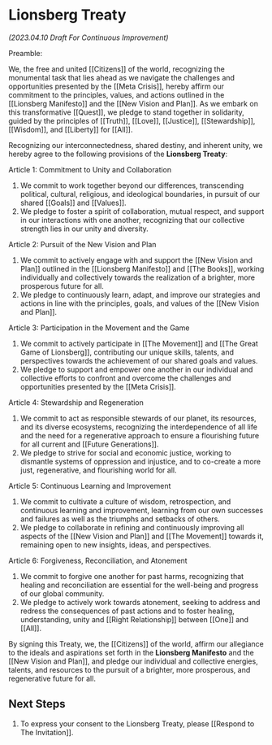 # Lionsberg Treaty

_(2023.04.10 Draft For Continuous Improvement)_

Preamble:

We, the free and united [[Citizens]] of the world, recognizing the monumental task that lies ahead as we navigate the challenges and opportunities presented by the [[Meta Crisis]], hereby affirm our commitment to the principles, values, and actions outlined in the [[Lionsberg Manifesto]] and the [[New Vision and Plan]]. As we embark on this transformative [[Quest]], we pledge to stand together in solidarity, guided by the principles of [[Truth]], [[Love]], [[Justice]], [[Stewardship]], [[Wisdom]], and [[Liberty]] for [[All]].

Recognizing our interconnectedness, shared destiny, and inherent unity, we hereby agree to the following provisions of the **Lionsberg Treaty**:

Article 1: Commitment to Unity and Collaboration

1.  We commit to work together beyond our differences, transcending political, cultural, religious, and ideological boundaries, in pursuit of our shared [[Goals]] and [[Values]].
2.  We pledge to foster a spirit of collaboration, mutual respect, and support in our interactions with one another, recognizing that our collective strength lies in our unity and diversity.

Article 2: Pursuit of the New Vision and Plan

1.  We commit to actively engage with and support the [[New Vision and Plan]] outlined in the [[Lionsberg Manifesto]] and [[The Books]], working individually and collectively towards the realization of a brighter, more prosperous future for all.
2.  We pledge to continuously learn, adapt, and improve our strategies and actions in line with the principles, goals, and values of the [[New Vision and Plan]].

Article 3: Participation in the Movement and the Game

1.  We commit to actively participate in [[The Movement]] and [[The Great Game of Lionsberg]], contributing our unique skills, talents, and perspectives towards the achievement of our shared goals and values.
2.  We pledge to support and empower one another in our individual and collective efforts to confront and overcome the challenges and opportunities presented by the [[Meta Crisis]].

Article 4: Stewardship and Regeneration

1.  We commit to act as responsible stewards of our planet, its resources, and its diverse ecosystems, recognizing the interdependence of all life and the need for a regenerative approach to ensure a flourishing future for all current and [[Future Generations]].
2.  We pledge to strive for social and economic justice, working to dismantle systems of oppression and injustice, and to co-create a more just, regenerative, and flourishing world for all.

Article 5: Continuous Learning and Improvement

1.  We commit to cultivate a culture of wisdom, retrospection, and continuous learning and improvement, learning from our own successes and failures as well as the triumphs and setbacks of others.
2.  We pledge to collaborate in refining and continuously improving all aspects of the [[New Vision and Plan]] and [[The Movement]] towards it, remaining open to new insights, ideas, and perspectives.

Article 6: Forgiveness, Reconciliation, and Atonement

1.  We commit to forgive one another for past harms, recognizing that healing and reconciliation are essential for the well-being and progress of our global community.
2.  We pledge to actively work towards atonement, seeking to address and redress the consequences of past actions and to foster healing, understanding, unity and [[Right Relationship]] between [[One]] and [[All]]. 

By signing this Treaty, we, the [[Citizens]] of the world, affirm our allegiance to the ideals and aspirations set forth in the **Lionsberg Manifesto** and the [[New Vision and Plan]], and pledge our individual and collective energies, talents, and resources to the pursuit of a brighter, more prosperous, and regenerative future for all.

## Next Steps

1.  To express your consent to the Lionsberg Treaty, please [[Respond to The Invitation]].